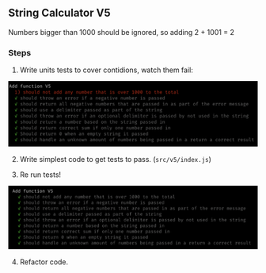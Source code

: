 ## String Calculator V5

Numbers bigger than 1000 should be ignored, so adding 2 + 1001 = 2

### Steps

1. Write units tests to cover contidions, watch them fail:

![v5 fail](v5_fail.png)

2. Write simplest code to get tests to pass. (`src/v5/index.js`)

3. Re run tests!

![v5 pass](v5_pass.png)

4. Refactor code.